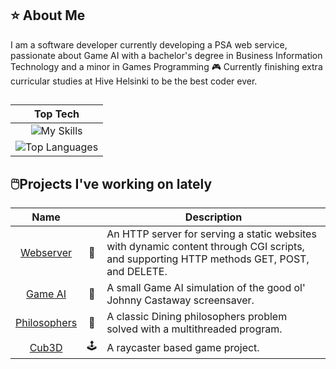 <h2>⭐️ About Me</h2>
I am a software developer currently developing a PSA web service, passionate about Game AI with a bachelor's degree in Business Information Technology and a minor in Games Programming 🎮 Currently finishing extra curricular studies at Hive Helsinki to be the best coder ever.

<h2></h2>
<div align="center">

| Top Tech |
| :---------------: |
| ![My Skills](https://skillicons.dev/icons?i=cs,cpp,dotnet,git,c,docker,azure-light,bash-light) |
| ![Top Languages](https://github-readme-stats.vercel.app/api/top-langs/?username=merituulie) |
</div>

<h2>🖱️Projects I've working on lately</h2>

| Name | | Description |
| :---------------: | :---------------: | --------------- |
|[Webserver](https://github.com/merituulie/webserv) | 🛜 | An HTTP server for serving a static websites with dynamic content through CGI scripts, and supporting HTTP methods GET, POST, and DELETE.|
|[Game AI](https://github.com/merituulie/JohnnyCastaway) | 🌴 | A small Game AI simulation of the good ol' Johnny Castaway screensaver.|
|[Philosophers](https://github.com/merituulie/philisophers) | 🧵 | A classic Dining philosophers problem solved with a multithreaded program.|
|[Cub3D](https://github.com/merituulie/cub3d) | 🕹️ | A raycaster based game project.|
